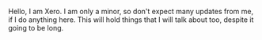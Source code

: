 Hello, I am Xero.
I am only a minor, so don't expect many updates from me, if I do anything here.
This will hold things that I will talk about too, despite it going to be long.
